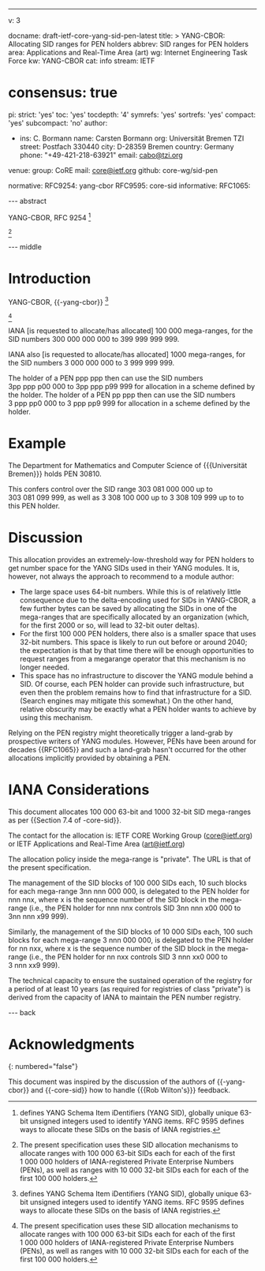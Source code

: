 ---
v: 3

docname: draft-ietf-core-yang-sid-pen-latest
title: >
  YANG-CBOR: Allocating SID ranges for PEN holders
abbrev: SID ranges for PEN holders
area: Applications and Real-Time Area (art)
wg: Internet Engineering Task Force
kw: YANG-CBOR
cat: info
stream: IETF
# consensus: true
pi:
  strict: 'yes'
  toc: 'yes'
  tocdepth: '4'
  symrefs: 'yes'
  sortrefs: 'yes'
  compact: 'yes'
  subcompact: 'no'
author:
- ins: C. Bormann
  name: Carsten Bormann
  org: Universität Bremen TZI
  street: Postfach 330440
  city: D-28359 Bremen
  country: Germany
  phone: "+49-421-218-63921"
  email: cabo@tzi.org

venue:
  group: CoRE
  mail: core@ietf.org
  github: core-wg/sid-pen

normative:
  RFC9254: yang-cbor
  RFC9595: core-sid
informative:
  RFC1065:

--- abstract

YANG-CBOR, RFC 9254 [^abs1-]

[^abs1-]: defines
        YANG Schema Item iDentifiers (YANG SID), globally unique 63-bit
        unsigned integers used to identify YANG items.
        RFC 9595 defines ways to allocate these SIDs on
        the basis of IANA registries.

[^abs2-]

[^abs2-]: The present specification uses these SID allocation
        mechanisms to allocate ranges with 100 000 63-bit SIDs each
        for each of the first 1 000 000 holders of IANA-registered
        Private Enterprise Numbers (PENs), as well as ranges with 10 000 32-bit SIDs each
        for each of the first 100 000 holders.

--- middle

# Introduction

YANG-CBOR, {{-yang-cbor}} [^abs1-]

[^abs2-]

IANA \[is requested to allocate/has allocated] 100 000 mega-ranges, for the SID numbers
300 000 000 000 to 399 999 999 999.

IANA also \[is requested to allocate/has allocated] 1000 mega-ranges, for the SID numbers
3 000 000 000 to 3 999 999 999.

The holder of a PEN ppp ppp then can use the SID numbers
3pp ppp p00 000 to 3pp ppp p99 999 for allocation in a scheme defined
by the holder.
The holder of a PEN pp ppp then can use the SID numbers
3 ppp pp0 000 to 3 ppp pp9 999 for allocation in a scheme defined
by the holder.

# Example

The Department for Mathematics and Computer Science of {{{Universität Bremen}}} holds PEN 30810.

This confers control over the SID range
303 081 000 000 up to
303 081 099 999,
as well as
3 308 100 000 up to
3 308 109 999 up to
to this PEN holder.

# Discussion

This allocation provides an extremely-low-threshold way for PEN holders
to get number space for the YANG SIDs used in their YANG modules.
It is, however, not always the approach to recommend to a module author:

* The large space uses 64-bit numbers.  While this is of relatively little
  consequence due to the delta-encoding used for SIDs in YANG-CBOR, a
  few further bytes can be saved by allocating the SIDs in one of the
  mega-ranges that are specifically allocated by an organization
  (which, for the first 2000 or so, will lead to 32-bit outer deltas).
* For the first 100 000 PEN holders, there also is a smaller space that
  uses 32-bit numbers.
  This space is likely to run out before or around 2040; the
  expectation is that by that time there will be enough opportunities
  to request ranges from a megarange operator that this mechanism is
  no longer needed.
* This space has no infrastructure to discover the YANG module behind
  a SID.  Of course, each PEN holder can provide such infrastructure,
  but even then the problem remains how to find that infrastructure
  for a SID.  (Search engines may mitigate this somewhat.)
  On the other hand, relative obscurity may be exactly what a PEN
  holder wants to achieve by using this mechanism.

Relying on the PEN registry might theoretically trigger a land-grab by
prospective writers of YANG modules.  However, PENs have been around
for decades {{RFC1065}} and such a land-grab hasn't occurred for the other
allocations implicitly provided by obtaining a PEN.

# IANA Considerations

This document allocates 100 000 63-bit and 1000 32-bit SID mega-ranges
as per {{Section 7.4 of -core-sid}}.

The contact for the allocation is: IETF CORE Working Group
      (core@ietf.org) or IETF Applications and Real-Time Area
      (art@ietf.org)

The allocation policy inside the mega-range is "private".
The URL is that of the present specification.

The management of the SID blocks of 100 000 SIDs each, 10 such blocks
for each mega-range 3nn nnn 000 000, is delegated to the PEN holder
for nnn nnx, where x is the sequence number of the SID block in the
mega-range (i.e., the PEN holder for nnn nnx controls SID
3nn nnn x00 000 to 3nn nnn x99 999).

Similarly, the management of the SID blocks of 10 000 SIDs each, 100 such blocks
for each mega-range 3 nnn 000 000, is delegated to the PEN holder
for nn nxx, where x is the sequence number of the SID block in the
mega-range (i.e., the PEN holder for nn nxx controls SID
3 nnn xx0 000 to 3 nnn xx9 999).

The technical capacity to ensure the sustained operation of the
registry for a period of at least 10 years (as required for registries
of class "private") is derived from the capacity of IANA to maintain
the PEN number registry.

--- back

# Acknowledgments
{: numbered="false"}

This document was inspired by the discussion of the authors of
{{-yang-cbor}} and {{-core-sid}} how to handle {{{Rob Wilton's}}} feedback.
